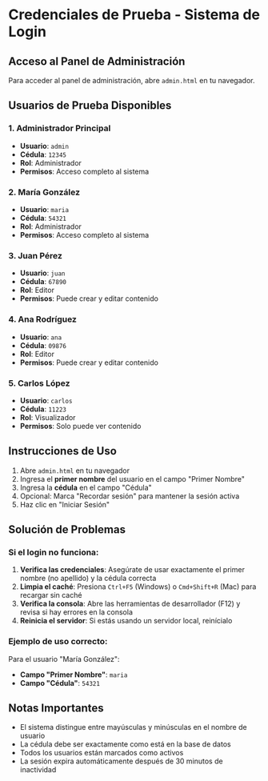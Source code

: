 # Credenciales de Prueba - Sistema de Login

## Acceso al Panel de Administración

Para acceder al panel de administración, abre `admin.html` en tu navegador.

## Usuarios de Prueba Disponibles

### 1. Administrador Principal
- **Usuario**: `admin`
- **Cédula**: `12345`
- **Rol**: Administrador
- **Permisos**: Acceso completo al sistema

### 2. María González
- **Usuario**: `maria`
- **Cédula**: `54321`
- **Rol**: Administrador
- **Permisos**: Acceso completo al sistema

### 3. Juan Pérez
- **Usuario**: `juan`
- **Cédula**: `67890`
- **Rol**: Editor
- **Permisos**: Puede crear y editar contenido

### 4. Ana Rodríguez
- **Usuario**: `ana`
- **Cédula**: `09876`
- **Rol**: Editor
- **Permisos**: Puede crear y editar contenido

### 5. Carlos López
- **Usuario**: `carlos`
- **Cédula**: `11223`
- **Rol**: Visualizador
- **Permisos**: Solo puede ver contenido

## Instrucciones de Uso

1. Abre `admin.html` en tu navegador
2. Ingresa el **primer nombre** del usuario en el campo "Primer Nombre"
3. Ingresa la **cédula** en el campo "Cédula"
4. Opcional: Marca "Recordar sesión" para mantener la sesión activa
5. Haz clic en "Iniciar Sesión"

## Solución de Problemas

### Si el login no funciona:

1. **Verifica las credenciales**: Asegúrate de usar exactamente el primer nombre (no apellido) y la cédula correcta
2. **Limpia el caché**: Presiona `Ctrl+F5` (Windows) o `Cmd+Shift+R` (Mac) para recargar sin caché
3. **Verifica la consola**: Abre las herramientas de desarrollador (F12) y revisa si hay errores en la consola
4. **Reinicia el servidor**: Si estás usando un servidor local, reinícialo

### Ejemplo de uso correcto:

Para el usuario "María González":
- **Campo "Primer Nombre"**: `maria`
- **Campo "Cédula"**: `54321`

## Notas Importantes

- El sistema distingue entre mayúsculas y minúsculas en el nombre de usuario
- La cédula debe ser exactamente como está en la base de datos
- Todos los usuarios están marcados como activos
- La sesión expira automáticamente después de 30 minutos de inactividad 